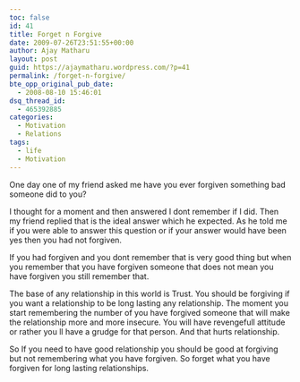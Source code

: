 ```yaml
---
toc: false
id: 41
title: Forget n Forgive
date: 2009-07-26T23:51:55+00:00
author: Ajay Matharu
layout: post
guid: https://ajaymatharu.wordpress.com/?p=41
permalink: /forget-n-forgive/
bte_opp_original_pub_date:
  - 2008-08-10 15:46:01
dsq_thread_id:
  - 465392885
categories:
  - Motivation
  - Relations
tags:
  - life
  - Motivation
---
```

One day one of my friend asked me have you ever forgiven something bad someone did to you?

I thought for a moment and then answered I dont remember if I did. Then my friend replied that is the ideal answer which he expected. As he told me if you were able to answer this question or if your answer would have been yes then you had not forgiven.

If you had forgiven and you dont remember that is very good thing but when you remember that you have forgiven someone that does not mean you have forgiven you still remember that.

The base of any relationship in this world is Trust. You should be forgiving if you want a relationship to be long lasting any relationship. The moment you start remembering the number of you have forgived someone that will make the relationship more and more insecure. You will have revengefull attitude or rather you ll have a grudge for that person. And that hurts relationship.

So If you need to have good relationship you should be good at forgiving but not remembering what you have forgiven. So forget what you have forgiven for long lasting relationships.
